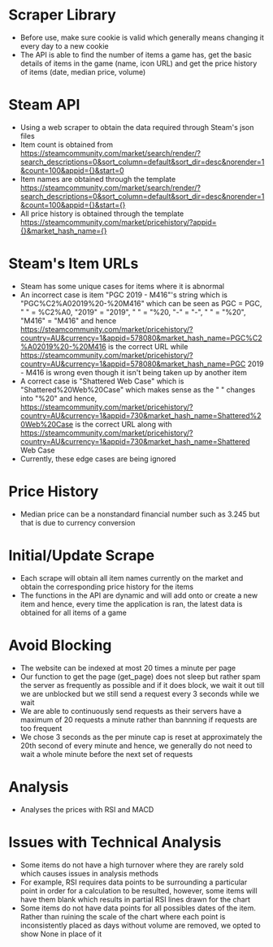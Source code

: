 # Scraper Library
* Before use, make sure cookie is valid which generally means changing it every day to a new cookie
* The API is able to find the number of items a game has, get the basic details of items in the game (name, icon URL) and get the price history of items (date, median price, volume)

# Steam API
* Using a web scraper to obtain the data required through Steam's json files
* Item count is obtained from https://steamcommunity.com/market/search/render/?search_descriptions=0&sort_column=default&sort_dir=desc&norender=1&count=100&appid={}&start=0
* Item names are obtained through the template https://steamcommunity.com/market/search/render/?search_descriptions=0&sort_column=default&sort_dir=desc&norender=1&count=100&appid={}&start={}
* All price history is obtained through the template https://steamcommunity.com/market/pricehistory/?appid={}&market_hash_name={}

# Steam's Item URLs
* Steam has some unique cases for items where it is abnormal
* An incorrect case is item "PGC 2019 - M416"'s string which is "PGC%C2%A02019%20-%20M416" which can be seen as PGC = PGC, " " = %C2%A0, "2019" = "2019", " " = "%20, "-" = "-", " " = "%20", "M416" = "M416" and hence https://steamcommunity.com/market/pricehistory/?country=AU&currency=1&appid=578080&market_hash_name=PGC%C2%A02019%20-%20M416 is the correct URL while https://steamcommunity.com/market/pricehistory/?country=AU&currency=1&appid=578080&market_hash_name=PGC 2019 - M416 is wrong even though it isn't being taken up by another item
* A correct case is "Shattered Web Case" which is "Shattered%20Web%20Case" which makes sense as the " " changes into "%20" and hence, https://steamcommunity.com/market/pricehistory/?country=AU&currency=1&appid=730&market_hash_name=Shattered%20Web%20Case is the correct URL along with https://steamcommunity.com/market/pricehistory/?country=AU&currency=1&appid=730&market_hash_name=Shattered Web Case
* Currently, these edge cases are being ignored

# Price History
* Median price can be a nonstandard financial number such as 3.245 but that is due to currency conversion

# Initial/Update Scrape
* Each scrape will obtain all item names currently on the market and obtain the corresponding price history for the items
* The functions in the API are dynamic and will add onto or create a new item and hence, every time the application is ran, the latest data is obtained for all items of a game

# Avoid Blocking
* The website can be indexed at most 20 times a minute per page
* Our function to get the page (get_page) does not sleep but rather spam the server as frequently as possible and if it does block, we wait it out till we are unblocked but we still send a request every 3 seconds while we wait
* We are able to continuously send requests as their servers have a maximum of 20 requests a minute rather than bannning if requests are too frequent
* We chose 3 seconds as the per minute cap is reset at approximately the 20th second of every minute and hence, we generally do not need to wait a whole minute before the next set of requests

# Analysis
* Analyses the prices with RSI and MACD

# Issues with Technical Analysis
* Some items do not have a high turnover where they are rarely sold which causes issues in analysis methods
* For example, RSI requires data points to be surrounding a particular point in order for a calculation to be resulted, however, some items will have them blank which results in partial RSI lines drawn for the chart
* Some items do not have data points for all possibles dates of the item. Rather than ruining the scale of the chart where each point is inconsistently placed as days without volume are removed, we opted to show None in place of it
